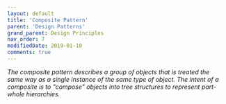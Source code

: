 ```yaml
---
layout: default
title: 'Composite Pattern'
parent: 'Design Patterns'
grand_parent: Design Principles
nav_order: 7
modifiedDate: 2019-01-10
comments: true
---
```

<em>The composite pattern describes a group of objects that is treated the same way as a single instance of the same type of object. The intent of a composite is to "compose" objects into tree structures to represent part-whole hierarchies.</em>

